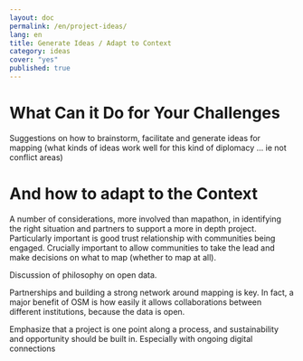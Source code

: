 ```yaml
---
layout: doc
permalink: /en/project-ideas/
lang: en
title: Generate Ideas / Adapt to Context
category: ideas
cover: "yes"
published: true
---
```


# What Can it Do for Your Challenges
Suggestions on how to brainstorm, facilitate and generate ideas for mapping
 (what kinds of ideas work well for this kind of diplomacy ... ie not conflict areas)

# And how to adapt to the Context

A number of considerations, more involved than mapathon, in identifying the right situation and partners to support a more in depth project. Particularly important is good trust relationship with communities being engaged. Crucially important to allow communities to take the lead and make decisions on what to map (whether to map at all).

Discussion of philosophy on open data.

Partnerships and building a strong network around mapping is key. In fact, a major benefit of OSM is how easily it allows collaborations between different institutions, because the data is open.

Emphasize that a project is one point along a process, and sustainability and opportunity should be built in. Especially with ongoing digital connections
